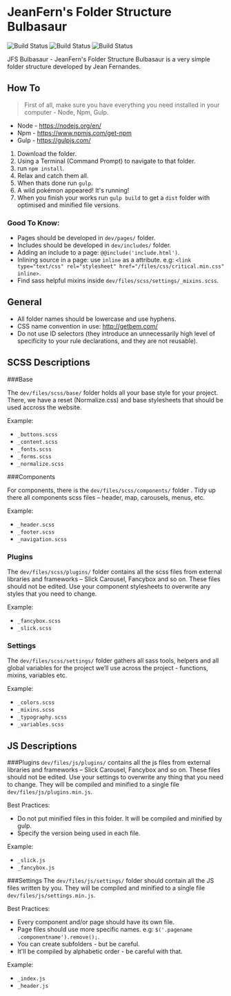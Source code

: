 # JeanFern's Folder Structure Bulbasaur
![Build Status](https://img.shields.io/badge/pokedex-001-brightgreen.svg)
![Build Status](https://img.shields.io/badge/version-1.0.0-brightgreen.svg)
![Build Status](https://img.shields.io/badge/running-gulp-brightgreen.svg)

JFS Bulbasaur - JeanFern's Folder Structure Bulbasaur is a very simple folder structure developed by Jean Fernandes.

## How To

> First of all, make sure you have everything you need installed in your computer - Node, Npm, Gulp.
* Node - https://nodejs.org/en/
* Npm - https://www.npmjs.com/get-npm
* Gulp - https://gulpjs.com/

1. Download the folder.
2. Using a Terminal (Command Prompt) to navigate to that folder.
3. run ```npm install```.
4. Relax and catch them all.
5. When thats done run ```gulp```.
7. A wild pokémon appeared! It's running!
8. When you finish your works run ```gulp build``` to get a `dist` folder with optimised and minified file versions.

### Good To Know:

* Pages should be developed in `dev/pages/` folder.
* Includes should be developed in `dev/includes/` folder.
* Adding an include to a page: `@@include('include.html')`.
* Inlining source in a page: use `inline` as a attribute. e.g: `<link type="text/css" rel="stylesheet" href="/files/css/critical.min.css" inline>`.
* Find sass helpful mixins inside `dev/files/scss/settings/_mixins.scss`.

## General
* All folder names should be lowercase and use hyphens.
* CSS name convention in use: http://getbem.com/
* Do not use ID selectors (they introduce an unnecessarily high level of specificity to your rule declarations, and they are not reusable).

## SCSS Descriptions

###Base

The `dev/files/scss/base/` folder holds all your base style for your project. There, we have a reset (Normalize.css) and base stylesheets that should be used accross the website.

Example:

* `_buttons.scss`
* `_content.scss`
* `_fonts.scss`
* `_forms.scss`
* `_normalize.scss`

###Components

For components, there is the `dev/files/scss/components/` folder . Tidy up there all components scss files – header, map, carousels, menus, etc.

Example:

* `_header.scss`
* `_footer.scss`
* `_navigation.scss`


### Plugins

The `dev/files/scss/plugins/` folder contains all the scss files from external libraries and frameworks – Slick Carousel, Fancybox and so on. These files should not be edited. Use your component stylesheets to overwrite any styles that you need to change.

Example:

* `_fancybox.scss`
* `_slick.scss`

### Settings

The `dev/files/scss/settings/` folder gathers all sass tools, helpers and all global variables for the project we’ll use across the project -  functions, mixins, variables etc.

Example:

* `_colors.scss`
* `_mixins.scss`
* `_typography.scss`
* `_variables.scss`

## JS Descriptions

###Plugins
`dev/files/js/plugins/` contains all the js files from external libraries and frameworks – Slick Carousel, Fancybox and so on. These files should not be edited. Use your settings to overwrite any thing that you need to change. They will be compiled and minified to a single file `dev/files/js/plugins.min.js`.

Best Practices:

* Do not put minified files in this folder. It will be compiled and minified by gulp.
* Specify the version being used in each file.

Example:

* `_slick.js`
* `_fancybox.js`

###Settings
The `dev/files/js/settings/` folder should contain all the JS files written by you. They will be compiled and minified to a single file `dev/files/js/settings.min.js`.

Best Practices:

* Every component and/or page should have its own file.
* Page files should use more specific names. e.g: `$('.pagename .componentname').remove();`.
* You can create subfolders - but be careful.
* It'll be compiled by alphabetic order - be careful with that.

Example:

* `_index.js`
* `_header.js`